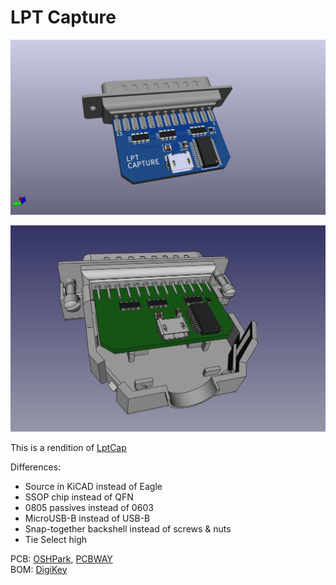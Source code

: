 # LPT Capture

![](LPT_Capture.jpg)

![](LPT_Capture_backshell.jpg)


This is a rendition of [LptCap](https://www-user.tu-chemnitz.de/~heha/basteln/PC/LptCap/index.en.htm)

Differences:  
* Source in KiCAD instead of Eagle
* SSOP chip instead of QFN
* 0805 passives instead of 0603
* MicroUSB-B instead of USB-B
* Snap-together backshell instead of screws & nuts
* Tie Select high

PCB: [OSHPark](https://oshpark.com/shared_projects/t86LTfYN), [PCBWAY](https://www.pcbway.com/project/shareproject/LPT_Capture.html)  
BOM: [DigiKey](https://www.digikey.com/short/30bjf4nq)
